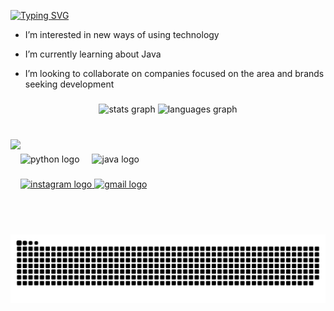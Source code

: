 [![Typing SVG](https://readme-typing-svg.herokuapp.com?font=Fira+Code&weight=300&size=50&duration=4000&pause=1000&color=F73D9F&center=true&vCenter=true&random=false&width=1000&lines=Hello%2C+my+name+is+Evilyn+Morais;I'm+17+years+old;I'm+a+computer+science+student;I'm+learning+Java+right+now;I'm+from+Brazil;welcome!;+%3A)](https://git.io/typing-svg)
 

 
 - I’m interested in new ways of using technology 
 
 - I’m currently learning about Java
 
 - I’m looking to collaborate on companies focused on the area and brands seeking development 
 

 

 
 



###

<div align="center">
  <img src="https://github-readme-stats.vercel.app/api?username=itgirlhightech&hide_title=false&hide_rank=false&show_icons=true&include_all_commits=true&count_private=true&disable_animations=false&theme=dracula&locale=en&hide_border=false" height="150" alt="stats graph"  />
  <img src="https://github-readme-stats.vercel.app/api/top-langs?username=itgirlhightech&locale=en&hide_title=false&layout=compact&card_width=320&langs_count=5&theme=dracula&hide_border=false" height="101" alt="languages graph"  />
</div>

###

<br clear="both">

<img align="left" height="152" src="https://i.pinimg.com/564x/b7/f7/6c/b7f76c4b2d79040cb467d3b032dfb483.jpg"  />

###

<div align="left">
  <img src="https://cdn.jsdelivr.net/gh/devicons/devicon/icons/python/python-original.svg" height="30" alt="python logo"  />
  <img width="12" />
  <img src="https://cdn.jsdelivr.net/gh/devicons/devicon/icons/java/java-original.svg" height="30" alt="java logo"  />
</div>

###

<div align="left">
  <a href="https://www.instagram.com/evlyn_feitosa/#" target="_blank">
    <img src="https://img.shields.io/static/v1?message=Instagram&logo=instagram&label=&color=E4405F&logoColor=white&labelColor=&style=for-the-badge" height="35" alt="instagram logo"  />
  </a>
  <a href="mailto:evy123feitosa@gmail.com" target="_blank">
    <img src="https://img.shields.io/static/v1?message=Gmail&logo=gmail&label=&color=D14836&logoColor=white&labelColor=&style=for-the-badge" height="35" alt="gmail logo"  />
  </a>
</div>

###

<br clear="both">

<picture>
  <source
    media="(prefers-color-scheme: dark)"
    srcset="https://raw.githubusercontent.com/platane/snk/output/github-contribution-grid-snake-dark.svg"
  />
  <source
    media="(prefers-color-scheme: light)"
    srcset="https://raw.githubusercontent.com/platane/snk/output/github-contribution-grid-snake.svg"
  />
  <img
    alt="github contribution grid snake animation"
    src=https://raw.githubusercontent.com/platane/snk/output/github-contribution-grid-snake.svg"
  />
</picture>



###         
          
 
  
 

<!---
itgirlhightech/itgirlhightech is a ✨ special ✨ repository because its `README.md` (this file) appears on your GitHub profile.
You can click the Preview link to take a look at your changes.
--->

